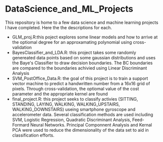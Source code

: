 # DataScience_and_ML_Projects

This repository is home to a few data science and machine learning projects I have completed. Here the the descriptions for each.
- GLM_proj.R:this poject explores some linear models and how to arrive at the optiomal degree for an approxamating polynomial using cross-validation
- BayesClassifier_and_LDA.R: this project takes some randomly genereated data points based on some gaussian distributions and uses the Baye's Classifier to draw decision boundaries. The BC boundaries are compared to the boundaries achivied using Linear Discriminant Analysis
- SVM_PostOffice_Data.R: the goal of this project is to train a support vector machine to predict a handwritten number from a 16x16 grid of pixels. Through cross-validation, the optiomal value of the cost parameter and the appropriate kernel are found
- final_project.R: this project seeks to classify activies (SITTING, STANDING, LAYING, WALKING, WALKING_UPSTAIRS, WALKING_DOWNSTAIRS) useing smartphone gyroscope and accelerometer data. Several classification methods are used including SVM, Logistic Regression, Quadratic Discriminant Analysis, Feed-Formard Neural Networks. Principal Componnent Analysis and Kernal PCA were used to reduce the dimensionality of the data set to aid in classification efforts. 
